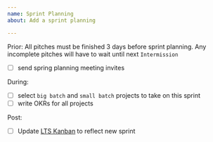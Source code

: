 ```yaml
---
name: Sprint Planning
about: Add a sprint planning

---
```


Prior:
All pitches must be finished 3 days before sprint planning. Any incomplete pitches will have to wait until next `Intermission`

- [ ] send spring planning meeting invites

During:
- [ ] select `big batch` and `small batch` projects to take on this sprint
- [ ] write OKRs for all projects

Post:
- [ ] Update [LTS Kanban](https://github.com/orgs/DukeLearningInnovation/projects/1) to reflect new sprint
